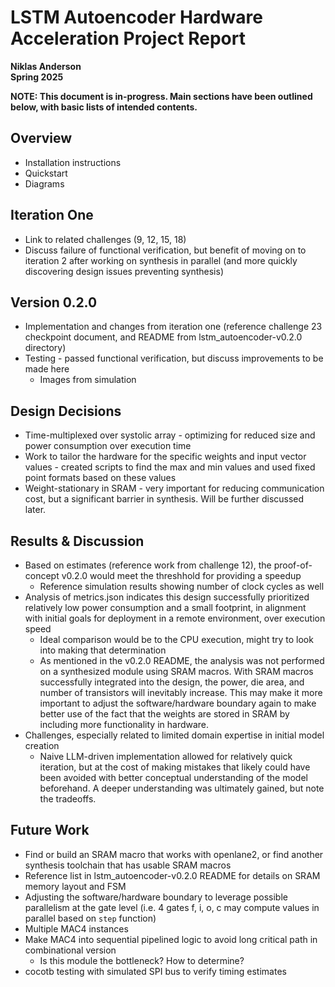 # LSTM Autoencoder Hardware Acceleration Project Report

**Niklas Anderson**  
**Spring 2025**  

**NOTE: This document is in-progress. Main sections have been outlined below, with basic lists of intended contents.**

## Overview

- Installation instructions
- Quickstart
- Diagrams

## Iteration One

- Link to related challenges (9, 12, 15, 18)
- Discuss failure of functional verification, but benefit of moving on to iteration 2 after working on synthesis in parallel (and more quickly discovering design issues preventing synthesis)

## Version 0.2.0

- Implementation and changes from iteration one (reference challenge 23 checkpoint document, and README from lstm_autoencoder-v0.2.0 directory)
- Testing - passed functional verification, but discuss improvements to be made here
  - Images from simulation

## Design Decisions

- Time-multiplexed over systolic array - optimizing for reduced size and power consumption over execution time
- Work to tailor the hardware for the specific weights and input vector values - created scripts to find the max and min values and used fixed point formats based on these values
- Weight-stationary in SRAM - very important for reducing communication cost, but a significant barrier in synthesis. Will be further discussed later.

## Results & Discussion

- Based on estimates (reference work from challenge 12), the proof-of-concept v0.2.0 would meet the threshhold for providing a speedup
  - Reference simulation results showing number of clock cycles as well
- Analysis of metrics.json indicates this design successfully prioritized relatively low power consumption and a small footprint, in alignment with initial goals for deployment in a remote environment, over execution speed
  - Ideal comparison would be to the CPU execution, might try to look into making that determination
  - As mentioned in the v0.2.0 README, the analysis was not performed on a synthesized module using SRAM macros. With SRAM macros successfully integrated into the design, the power, die area, and number of transistors will inevitably increase. This may make it more important to adjust the software/hardware boundary again to make better use of the fact that the weights are stored in SRAM by including more functionality in hardware.
- Challenges, especially related to limited domain expertise in initial model creation
  - Naive LLM-driven implementation allowed for relatively quick iteration, but at the cost of making mistakes that likely could have been avoided with better conceptual understanding of the model beforehand. A deeper understanding was ultimately gained, but note the tradeoffs.

## Future Work

- Find or build an SRAM macro that works with openlane2, or find another synthesis toolchain that has usable SRAM macros
- Reference list in lstm_autoencoder-v0.2.0 README for details on SRAM memory layout and FSM
- Adjusting the software/hardware boundary to leverage possible parallelism at the gate level (i.e. 4 gates f, i, o, c may compute values in parallel based on `step` function)
- Multiple MAC4 instances
- Make MAC4 into sequential pipelined logic to avoid long critical path in combinational version
  - Is this module the bottleneck? How to determine?
- cocotb testing with simulated SPI bus to verify timing estimates
